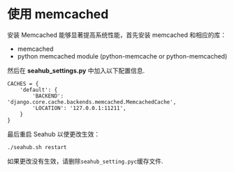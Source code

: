 # 使用 memcached

安装 Memcached 能够显著提高系统性能，首先安装 memcached 和相应的库：

* memcached
* python memcached module (python-memcache or python-memcached)

然后在 **seahub_settings.py** 中加入以下配置信息.

```
CACHES = {
    'default': {
        'BACKEND': 'django.core.cache.backends.memcached.MemcachedCache',
        'LOCATION': '127.0.0.1:11211',
    }
}
```

最后重启 Seahub 以使更改生效：

    ./seahub.sh restart

如果更改没有生效，请删除`seahub_setting.pyc`缓存文件.
